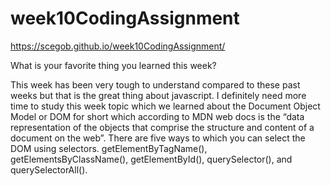 # week10CodingAssignment

https://scegob.github.io/week10CodingAssignment/

What is your favorite thing you learned this week?

This week has been very tough to understand compared to these past weeks but that is the great thing about javascript. I definitely need more time to study this week topic which we learned about the Document Object Model or DOM for short which according to MDN web docs is the “data representation of the objects that comprise the structure and content of a document on the web”. There are five ways to which you can select the DOM using selectors. getElementByTagName(), getElementsByClassName(), getElementById(), querySelector(),  and querySelectorAll(). 
